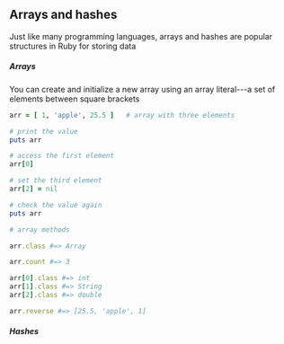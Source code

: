## Arrays and hashes

Just like many programming languages, arrays and hashes are popular structures in Ruby for storing data


##### Arrays
You can create and initialize a new array using an array literal---a set of elements between square brackets

```ruby
arr = [ 1, 'apple', 25.5 ]   # array with three elements

# print the value
puts arr

# access the first element
arr[0]

# set the third element
arr[2] = nil

# check the value again
puts arr

# array methods

arr.class #=> Array

arr.count #=> 3

arr[0].class #=> int
arr[1].class #=> String
arr[2].class #=> double

arr.reverse #=> [25.5, 'apple', 1]
```


##### Hashes

